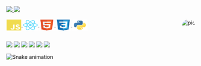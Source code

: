 
<div>
  <a href='https://github.com/MathRoberto'>
  <img height="180em" src="https://github-readme-stats.vercel.app/api?username=MathRoberto&show_icons=true&theme=dark&include_all_commits=true&count_private=true"/>   <img height = '180em' src='https://github-readme-stats.vercel.app/api/top-langs/?username=mathroberto&layout=compact&langs_count=16&theme=dark'/>
    </div>

<div style="display: inline_block"><br>
  <img align="center" alt="Js" height="30" width="40" src="https://raw.githubusercontent.com/devicons/devicon/master/icons/javascript/javascript-plain.svg">
  <img align="center" alt="React" height="30" width="40" src="https://raw.githubusercontent.com/devicons/devicon/master/icons/react/react-original.svg">
  <img align="center" alt="HTML" height="30" width="40" src="https://raw.githubusercontent.com/devicons/devicon/master/icons/html5/html5-original.svg">
  <img align="center" alt="CSS" height="30" width="40" src="https://raw.githubusercontent.com/devicons/devicon/master/icons/css3/css3-original.svg">
  <img align="center" alt="Python" height="30" width="40" src="https://raw.githubusercontent.com/devicons/devicon/master/icons/python/python-original.svg">
  <img align="right" alt="pic" height="150" style="border-radius:50px;" src="https://lh3.googleusercontent.com/a-/AOh14GiKYuKE0d696CzilYnEs3qdkgRnlrnE2z76nyxOvV4=s288-p-no">
 
</div>

##
       
<div> 
  <a href="https://instagram.com/robertomatheus__" target="_blank"><img src="https://img.shields.io/badge/-Instagram-%23E4405F?style=for-the-badge&logo=instagram&logoColor=white" target="_blank"></a>
 <a href="https://discordapp.com/users/165969291995250698" target="_blank"><img src="https://img.shields.io/badge/Discord-7289DA?style=for-the-badge&logo=discord&logoColor=white" target="_blank"></a>
  <a href="https://www.twitch.tv/maromushii" target="_blank"><img src="https://img.shields.io/badge/Twitch-9146FF?style=for-the-badge&logo=twitch&logoColor=white" target="_blank"></a>
  <a href = "mailto:mbarcellosferraz@hotmail.com"><img src='https://img.shields.io/badge/Microsoft_Outlook-0078D4?style=for-the-badge&logo=microsoft-outlook&logoColor=white' target="_blank"></a>
  <a href="https://www.linkedin.com/in/mathrobertobf/" target="_blank"><img src="https://img.shields.io/badge/-LinkedIn-%230077B5?style=for-the-badge&logo=linkedin&logoColor=white" target="_blank"></a>
  <a href="https://wa.me/5532984276492" target="_blank"><img src="https://img.shields.io/badge/WhatsApp-25D366?style=for-the-badge&logo=whatsapp&logoColor=white" target="_blank"></a> 
  
  
![Snake animation](https://github.com/mathroberto/mathroberto/blob/output/github-contribution-grid-snake.svg)
 
  
</div>
  
  
<!---
MathRoberto/MathRoberto is a ✨ special ✨ repository because its `README.md` (this file) appears on your GitHub profile.
You can click the Preview link to take a look at your changes.
--->
